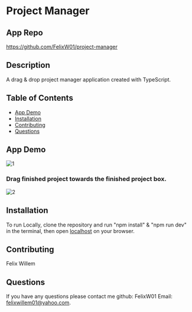 # Project Manager

## App Repo 
https://github.com/FelixW01/project-manager

## Description

A drag & drop project manager application created with TypeScript.

## Table of Contents
- [App Demo](#app-demo)
- [Installation](#installation)
- [Contributing](#contributing)
- [Questions](#questions)

## App Demo
![1](https://github.com/FelixW01/Project-Manager/assets/90164142/1417fcc8-cbd6-4abb-9054-368fd35d652f)

### Drag finished project towards the finished project box.

![2](https://github.com/FelixW01/Project-Manager/assets/90164142/9ae3aaf9-36bb-4825-85ee-42eeede522ab)


## Installation
To run Locally, clone the repository and run "npm install" & "npm run dev" in the terminal, then open [localhost](http://127.0.0.1:5173/) on your browser.

## Contributing
Felix Willem

## Questions
If you have any questions please contact me github: FelixW01 Email: felixwillem01@yahoo.com.
